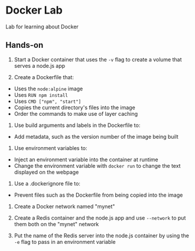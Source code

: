 # Docker Lab

Lab for learning about Docker

## Hands-on

1. Start a Docker container that uses the `-v` flag to create a volume that serves a node.js app

1. Create a Dockerfile that:
  * Uses the `node:alpine` image
  * Uses `RUN npm install`
  * Uses `CMD ["npm", "start"]`
  * Copies the current directory's files into the image
  * Order the commands to make use of layer caching

1. Use build arguments and labels in the Dockerfile to:
  * Add metadata, such as the version number of the image being built

1. Use environment variables to:
  * Inject an environment variable into the container at runtime
  * Change the environment variable with `docker run` to change the text displayed on the webpage

1. Use a .dockerignore file to:
  * Prevent files such as the Dockerfile from being copied into the image

1. Create a Docker network named "mynet"

1. Create a Redis container and the node.js app and use `--network` to put them both on the "mynet" network

1. Put the name of the Redis server into the node.js container by using the `-e` flag to pass in an environment variable

